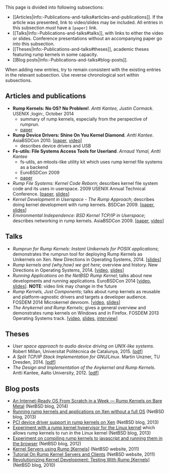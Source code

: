This page is divided into following subsections:

* [[Articles|Info:-Publications-and-talks#articles-and-publications]].  If the article was presented, link to video/slides may be included.  All entries in this subsection _must_ have a `[paper]` link.
* [[Talks|Info:-Publications-and-talks#talks]], with links to either the video or slides.  Conference presentations without an accompanying paper go into this subsection.
* [[Theses|Info:-Publications-and-talks#theses]], academic theses featuring rump kernels in some capacity.
* [[Blog posts|Info:-Publications-and-talks#blog-posts]].

When adding new entries, try to remain consistent with the existing entries in the relevant
subsection.  Use reverse chronological sort within subsections.

Articles and publications
-------------------------

- __Rump Kernels: No OS? No Problem!__.  _Antti Kantee, Justin Cormack_. USENIX ;login:, October 2014
  + summary of rump kernels, especially from the perspective of rumprun.
  + [paper](http://rumpkernel.org/misc/usenix-login-2014/)
- __Rump Device Drivers: Shine On You Kernel Diamond__. _Antti Kantee_.  AsiaBSDCon 2010.
    [[paper](http://ftp.NetBSD.org/pub/NetBSD/misc/pooka/tmp/rumpdev.pdf),
    [video](http://www.youtube.com/watch?v=3AJNxa33pzk)]
  +  describes device drivers and USB
- __Fs-utils: File Systems Access Tools for Userland__. _Arnaud Ysmal, Antti Kantee_
  + fs-utils, an mtools-like utility kit which uses rump kernel file systems as a backend
  + EuroBSDCon 2009
  + [paper](http://www.ukuug.org/events/eurobsdcon2009/papers/ebc09_fs-utils.pdf)
-   _Rump File Systems: Kernel Code Reborn_; describes kernel file system
    code and its uses in userspace.  2009 USENIX Annual Technical Conference.
    [[paper](http://usenix.org/events/usenix09/tech/full_papers/kantee/kantee.pdf),
    [slides](http://usenix.org/events/usenix09/tech/slides/kantee.pdf)]
-   _Kernel Development in Userspace - The Rump Approach_; describes
    doing kernel development with rump kernels.  BSDCan 2009.
    [[paper](http://www.bsdcan.org/2009/schedule/attachments/104_rumpdevel.pdf),
    [slides](http://www.bsdcan.org/2009/schedule/attachments/105_bsdcan09-kantee.pdf)]
-   _Environmental Independence: BSD Kernel TCP/IP in Userspace_;
    describes networking in rump kernels.  AsiaBSDCon 2009.
    [[paper](http://2009.asiabsdcon.org/papers/abc2009-P5A-paper.pdf),
    [video](http://www.youtube.com/watch?v=RxFctq8A0WI)]

Talks
-----

-   _Rumprun for Rump Kernels: Instant Unikernels for POSIX applications_; demonstrates the rumprun tool for deploying Rump Kernels as Unikernels on Xen. New Directions in Operating Systems, 2014. [[slides](http://operatingsystems.io/slides/rumprun-rump-kernels-lucina.pdf)]
-   _Rump kernels and {why,how} we got here_; overview and history. New Directions in Operating Systems, 2014. [[video](https://www.youtube.com/watch?v=GoB73cVyScI), [slides](http://operatingsystems.io/slides/rumpkernel.pdf)]
-   _Running Applications on the NetBSD Rump Kernel_; talks about new developments and running applications.  EuroBSDCon 2014 [[video](https://va.ludost.net/files/eurobsdcon/2014/Pirin/03.Saturday/02.Running%20Applications%20on%20the%20NetBSD%20Rump%20Kernel%20-%20Justin%20Cormack.mp4), [slides](http://eurobsdcon.myriabit.eu/)]. __NOTE__: video link may change in the future
-   _Rump Kernels, Just Components_; talks about rump kernels as reusable
    and platform-agnostic drivers and targets a developer audience.  FOSDEM 2014 Microkernel devroom.  [[video](http://video.fosdem.org/2014/H2214/Sunday/Rump_Kernels_Just_Components.webm),
    [slides](https://fosdem.org/2014/schedule/event/01_uk_rump_kernels/attachments/slides/398/export/events/attachments/01_uk_rump_kernels/slides/398/fosdem2014.pdf)]
-   _The Anykernel and Rump Kernels_; gives a general overview and
    demonstrates rump kernels on Windows and in Firefox.
    FOSDEM 2013 Operating Systems track.
    [[video](http://video.fosdem.org/2013/maintracks/K.1.105/The_Anykernel_and_Rump_Kernels.webm),
    [slides](https://fosdem.org/2013/schedule/event/operating_systems_anykernel/attachments/slides/244/export/events/attachments/operating_systems_anykernel/slides/244/fosdem2013_rumpkern.pdf),
    [interview](https://archive.fosdem.org/2013/interviews/2013-antii-kantee/)]

Theses
------
-   _User space approach to audio device driving on UNIX-like systems_.  Robert Millan, Universitat Politècnica de Catalunya, 2015.
    [[pdf](http://upcommons.upc.edu/pfc/bitstream/2099.1/25316/1/104462.pdf)]
-   _A Split TCP/IP Stack Implementation for GNU/Linux_. Martin Unzner, TU Dresden, 2014.
    [[pdf](http://os.inf.tu-dresden.de/papers_ps/unzner-diplom.pdf)]
-   _The Design and Implementation of the Anykernel and Rump Kernels_.  Antti Kantee, Aalto University, 2012.
    [[pdf](http://lib.tkk.fi/Diss/2012/isbn9789526049175/isbn9789526049175.pdf)]

Blog posts
----------

-   [An Internet-Ready OS From Scratch in a Week — Rump Kernels on Bare
    Metal](http://blog.netbsd.org/tnf/entry/an_internet_ready_os_from) (NetBSD blog, 2014)
-   [Running rump kernels and applications on Xen without a full
    OS](http://blog.NetBSD.org/tnf/entry/running_applications_on_the_xen) (NetBSD blog, 2013)
-   [PCI device driver support in rump kernels on
    Xen](http://blog.NetBSD.org/tnf/entry/pci_driver_support_for_rump) (NetBSD blog, 2013)
-   [Experiment with a rump kernel hypervisor for the Linux
    kernel](http://blog.NetBSD.org/tnf/entry/a_rump_kernel_hypervisor_for)
    which allows rump kernels to run *in* the Linux kernel (NetBSD blog, 2013)
-   [Experiment on compiling rump kernels to javascript and running them
    in the
    browser](http://blog.NetBSD.org/tnf/entry/kernel_drivers_compiled_to_javascript) (NetBSD blog, 2012)
-   [Kernel Servers using
    Rump [Kernels]](http://www.NetBSD.org/docs/rump/sysproxy.html) (NetBSD website, 2011)
-   [Tutorial On Rump Kernel Servers and
    Clients](http://www.NetBSD.org/docs/rump/sptut.html) (NetBSD website, 2011)
-   [Revolutionizing Kernel Development: Testing With
    Rump [Kernels]](http://blog.NetBSD.org/tnf/entry/revolutionizing_kernel_development_testing_with) (NetBSD blog, 2010)
